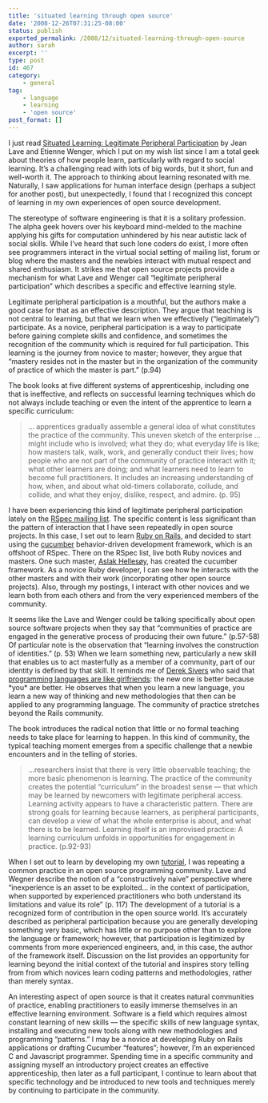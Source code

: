 ```yaml
---
title: 'situated learning through open source'
date: '2008-12-26T07:31:25-08:00'
status: publish
exported_permalink: /2008/12/situated-learning-through-open-source
author: sarah
excerpt: ''
type: post
id: 467
category:
    - general
tag:
    - language
    - learning
    - 'open source'
post_format: []
---
```

I just read [Situated Learning: Legitimate Peripheral Participation](http://www.amazon.com/gp/product/0521423740?ie=UTF8&tag=ultrasaurus-20&linkCode=as2&camp=1789&creative=9325&creativeASIN=0521423740) by Jean Lave and Etienne Wenger, which I put on my wish list since I am a total geek about theories of how people learn, particularly with regard to social learning. It’s a challenging read with lots of big words, but it short, fun and well-worth it. The approach to thinking about learning resonated with me. Naturally, I saw applications for human interface design (perhaps a subject for another post), but unexpectedly, I found that I recognized this concept of learning in my own experiences of open source development.

The stereotype of software engineering is that it is a solitary profession. The alpha geek hovers over his keyboard mind-melded to the machine applying his gifts for computation unhindered by his near autistic lack of social skills. While I’ve heard that such lone coders do exist, I more often see programmers interact in the virtual social setting of mailing list, forum or blog where the masters and the newbies interact with mutual respect and shared enthusiasm. It strikes me that open source projects provide a mechanism for what Lave and Wenger call “legitimate peripheral participation” which describes a specific and effective learning style.

Legitimate peripheral participation is a mouthful, but the authors make a good case for that as an effective description. They argue that teaching is not central to learning, but that we learn when we effectively (“legitimately”) participate. As a novice, peripheral participation is a way to participate before gaining complete skills and confidence, and sometimes the recognition of the community which is required for full participation. This learning is the journey from novice to master; however, they argue that “mastery resides not in the master but in the organization of the community of practice of which the master is part.” (p.94)

The book looks at five different systems of apprenticeship, including one that is ineffective, and reflects on successful learning techniques which do not always include teaching or even the intent of the apprentice to learn a specific curriculum:

> … apprentices gradually assemble a general idea of what constitutes the practice of the community. This uneven sketch of the enterprise … might include who is involved; what they do; what everyday life is like; how masters talk, walk, work, and generally conduct their lives; how people who are not part of the community of practice interact with it; what other learners are doing; and what learners need to learn to become full practitioners. It includes an increasing understanding of how, when, and about what old-timers collaborate, collude, and collide, and what they enjoy, dislike, respect, and admire. (p. 95)

I have been experiencing this kind of legitimate peripheral participation lately on the [RSpec mailing list](http://www.ruby-forum.com/topic/174015#new). The specific content is less significant than the pattern of interaction that I have seen repeatedly in open source projects. In this case, I set out to learn [Ruby on Rails](http://rubyonrails.org/), and decided to start using the [cucumber](http://github.com/aslakhellesoy/cucumber/wikis) behavior-driven development framework, which is an offshoot of RSpec. There on the RSpec list, live both Ruby novices and masters. One such master, [Aslak Hellesøy](http://blog.aslakhellesoy.com/), has created the cucumber framework. As a novice Ruby developer, I can see how he interacts with the other masters and with their work (incorporating other open source projects). Also, through my postings, I interact with other novices and we learn both from each others and from the very experienced members of the community.

It seems like the Lave and Wenger could be talking specifically about open source software projects when they say that “communities of practice are engaged in the generative process of producing their own future.” (p.57-58) Of particular note is the observation that “learning involves the construction of identities.” (p. 53) When we learn something new, particularly a new skill that enables us to act masterfully as a member of a community, part of our identity is defined by that skill. It reminds me of [Derek Sivers](http://www.oreillynet.com/pub/au/1841) who said that [programming languages are like girlfriends](http://www.oreillynet.com/ruby/blog/2007/09/7_reasons_i_switched_back_to_p_1.html): the new one is better because \*you\* are better. He observes that when you learn a new language, you learn a new way of thinking and new methodologies that then can be applied to any programming language. The community of practice stretches beyond the Rails community.

The book introduces the radical notion that little or no formal teaching needs to take place for learning to happen. In this kind of community, the typical teaching moment emerges from a specific challenge that a newbie encounters and in the telling of stories.

> …researchers insist that there is very little observable teaching; the more basic phenomenon is learning. The practice of the community creates the potential “curriculum” in the broadest sense — that which may be learned by newcomers with legitimate peripheral access. Learning activity appears to have a characteristic pattern. There are strong goals for learning because learners, as peripheral participants, can develop a view of what the whole enterprise is about, and what there is to be learned. Learning itself is an improvised practice: A learning curriculum unfolds in opportunities for engagement in practice. (p.92-93)

When I set out to learn by developing my own [tutorial](https://www.ultrasaurus.com/code/2008/12/rails-2-day-3.html), I was repeating a common practice in an open source programming community. Lave and Wegner describe the notion of a “constructively naive” perspective where “inexperience is an asset to be exploited… in the context of participation, when supported by experienced practitioners who both understand its limitations and value its role” (p. 117) The development of a tutorial is a recognized form of contribution in the open source world. It’s accurately described as peripheral participation because you are generally developing something very basic, which has little or no purpose other than to explore the language or framework; however, that participation is legitimized by comments from more experienced engineers, and, in this case, the author of the framework itself. Discussion on the list provides an opportunity for learning beyond the initial context of the tutorial and inspires story telling from from which novices learn coding patterns and methodologies, rather than merely syntax.

An interesting aspect of open source is that it creates natural communities of practice, enabling practitioners to easily immerse themselves in an effective learning environment. Software is a field which requires almost constant learning of new skills — the specific skills of new language syntax, installing and executing new tools along with new methodologies and programming “patterns.” I may be a novice at developing Ruby on Rails applications or drafting Cucumber “features”; however, I’m an experienced C and Javascript programmer. Spending time in a specific community and assigning myself an introductory project creates an effective apprenticeship, then later as a full participant, I continue to learn about that specific technology and be introduced to new tools and techniques merely by continuing to participate in the community.